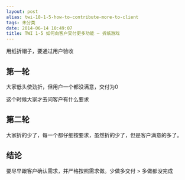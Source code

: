 ```yaml
---
layout: post
alias: twi-18-1-5-how-to-contribute-more-to-client
tags: 未分类
date: 2014-06-14 10:49:07
title: TWI 1-5 如何向客户交付更多功能 – 折纸游戏
---
```


用纸折帽子，要通过用户验收

## 第一轮

大家低头使劲折，但用户一个都没满意，交付为0

这个时候大家才去问客户有什么要求

## 第二轮

大家折的少了，每一个都仔细按要求，虽然折的少了，但是客户满意的多了。

## 结论

要尽早跟客户确认需求，并严格按照需求做。少做多交付 > 多做都没完成
